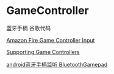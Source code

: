 # GameController
蓝牙手柄  谷歌代码

[Amazon Fire Game Controller Input](https://developer.amazon.com/public/zh/solutions/devices/fire-tv/docs/amazon-fire-game-controller-input)

[Supporting Game Controllers](https://developer.android.google.cn/training/game-controllers/controller-input.html#input)

[android蓝牙手柄监听 BluetoothGamepad](http://www.jianshu.com/p/c0a76cc496fb)
